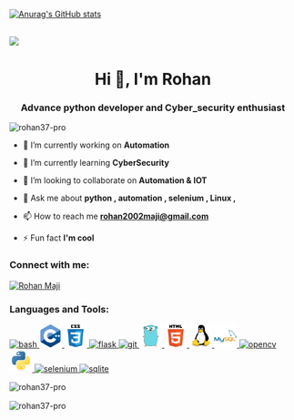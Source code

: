 [![Anurag's GitHub stats](https://github-readme-stats.vercel.app/api?username=rohan37-pro&theme=chartreuse-dark)](https://github.com/anuraghazra/github-readme-stats)


<br>
<img src='https://tryhackme.com/api/v2/badges/public-profile?userPublicId=1260134' />
<br>
<h1 align="center">Hi 👋, I'm Rohan</h1>
<h3 align="center">Advance python developer and Cyber_security enthusiast</h3>

<p align="left"> <img src="https://komarev.com/ghpvc/?username=rohan37-pro&label=Profile%20views&color=0e75b6&style=flat" alt="rohan37-pro" /> </p>

- 🔭 I’m currently working on **Automation**

- 🌱 I’m currently learning **CyberSecurity**

- 👯 I’m looking to collaborate on **Automation & IOT**

- 💬 Ask me about **python , automation , selenium , Linux ,**

- 📫 How to reach me **rohan2002maji@gmail.com**

- ⚡ Fun fact **I'm cool**

<h3 align="left">Connect with me:</h3>
<p align="left">
<a href="https://www.linkedin.com/in/rohan-maji-3412071b2/" target="blank"><img align="center" src="https://raw.githubusercontent.com/rahuldkjain/github-profile-readme-generator/master/src/images/icons/Social/linked-in-alt.svg" alt="Rohan Maji" height="30" width="40" /></a>
</p>

<h3 align="left">Languages and Tools:</h3>
<p align="left"> <a href="https://www.gnu.org/software/bash/" target="_blank"> <img src="https://www.vectorlogo.zone/logos/gnu_bash/gnu_bash-icon.svg" alt="bash" width="40" height="40"/> </a> <a href="https://www.w3schools.com/cpp/" target="_blank"> <img src="https://raw.githubusercontent.com/devicons/devicon/master/icons/cplusplus/cplusplus-original.svg" alt="cplusplus" width="40" height="40"/> </a> <a href="https://www.w3schools.com/css/" target="_blank"> <img src="https://raw.githubusercontent.com/devicons/devicon/master/icons/css3/css3-original-wordmark.svg" alt="css3" width="40" height="40"/> </a> <a href="https://flask.palletsprojects.com/" target="_blank"> <img src="https://www.vectorlogo.zone/logos/pocoo_flask/pocoo_flask-icon.svg" alt="flask" width="40" height="40"/> </a> <a href="https://git-scm.com/" target="_blank"> <img src="https://www.vectorlogo.zone/logos/git-scm/git-scm-icon.svg" alt="git" width="40" height="40"/> </a> <a href="https://golang.org" target="_blank"> <img src="https://raw.githubusercontent.com/devicons/devicon/master/icons/go/go-original.svg" alt="go" width="40" height="40"/> </a> <a href="https://www.w3.org/html/" target="_blank"> <img src="https://raw.githubusercontent.com/devicons/devicon/master/icons/html5/html5-original-wordmark.svg" alt="html5" width="40" height="40"/> </a> <a href="https://www.linux.org/" target="_blank"> <img src="https://raw.githubusercontent.com/devicons/devicon/master/icons/linux/linux-original.svg" alt="linux" width="40" height="40"/> </a> <a href="https://www.mysql.com/" target="_blank"> <img src="https://raw.githubusercontent.com/devicons/devicon/master/icons/mysql/mysql-original-wordmark.svg" alt="mysql" width="40" height="40"/> </a> <a href="https://opencv.org/" target="_blank"> <img src="https://www.vectorlogo.zone/logos/opencv/opencv-icon.svg" alt="opencv" width="40" height="40"/> </a> <a href="https://www.python.org" target="_blank"> <img src="https://raw.githubusercontent.com/devicons/devicon/master/icons/python/python-original.svg" alt="python" width="40" height="40"/> </a> <a href="https://www.selenium.dev" target="_blank"> <img src="https://raw.githubusercontent.com/detain/svg-logos/780f25886640cef088af994181646db2f6b1a3f8/svg/selenium-logo.svg" alt="selenium" width="40" height="40"/> </a> <a href="https://www.sqlite.org/" target="_blank"> <img src="https://www.vectorlogo.zone/logos/sqlite/sqlite-icon.svg" alt="sqlite" width="40" height="40"/> </a> </p>

<p><img align="center" src="https://github-readme-stats.vercel.app/api/top-langs?username=rohan37-pro&show_icons=true&locale=en&layout=compact" alt="rohan37-pro" /></p>

<p><img align="center" src="https://github-readme-streak-stats.herokuapp.com/?user=rohan37-pro&" alt="rohan37-pro" /></p>
